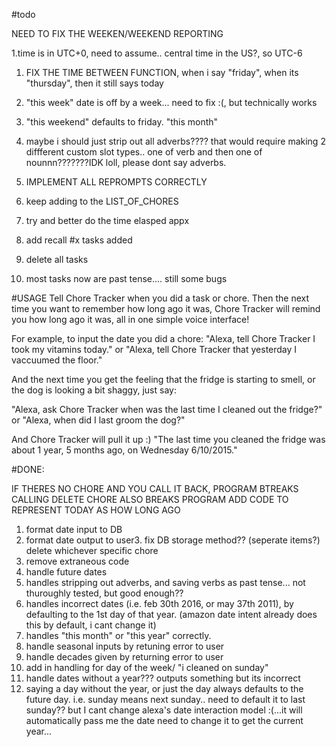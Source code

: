#todo

NEED TO FIX THE WEEKEN/WEEKEND REPORTING

1.time is in UTC+0, need to assume.. central time in the US?, so UTC-6
1. FIX THE TIME BETWEEN FUNCTION, when i say "friday", when its "thursday", then it still says today

1. "this week" date is off by a week... need to fix :(, but technically works

	
1. "this weekend" defaults to friday.
"this month" 
	
1. maybe i should just strip out all adverbs???? that would require making 2 diffferent custom slot types.. one of verb and then one of nounnn???????IDK loll, please dont say adverbs.

1. IMPLEMENT ALL REPROMPTS CORRECTLY

1. keep adding to the LIST_OF_CHORES

4. try and better do the time elasped appx

4. add recall #x tasks added
5. delete all tasks

6. most tasks now are past tense.... still some bugs




#USAGE
Tell Chore Tracker when you did a task or chore. Then the next time you want to remember how long ago it was, Chore Tracker will remind you how long ago it was, all in one simple voice interface!

For example, to input the date you did a chore:
"Alexa, tell Chore Tracker I took my vitamins today."
or
"Alexa, tell Chore Tracker that yesterday I vaccuumed the floor."

And the next time you get the feeling that the fridge is starting to smell, or the dog is looking a bit shaggy, just say:

"Alexa, ask Chore Tracker when was the last time I cleaned out the fridge?"
or
"Alexa, when did I last groom the dog?"

And Chore Tracker will pull it up :)
"The last time you cleaned the fridge was about 1 year, 5 months ago, on Wednesday 6/10/2015."


#DONE:

IF THERES NO CHORE AND YOU CALL IT BACK, PROGRAM BTREAKS
CALLING DELETE CHORE ALSO BREAKS PROGRAM
ADD CODE TO REPRESENT TODAY AS HOW LONG AGO
1. format date input to DB
2. format date output to user3. fix DB storage method?? (seperate items?)
delete whichever specific chore
7. remove extraneous code
1. handle future dates
2. handles stripping out adverbs, and saving verbs as past tense... not thuroughly tested, but good enough??
3. handles incorrect dates (i.e. feb 30th 2016, or may 37th 2011), by defaulting to the 1st day of that year. (amazon date intent already does this by default, i cant change it)
4. handles "this month" or "this year" correctly.
2. handle seasonal inputs by retuning error to user
2. handle decades given by returning error to user
1. add in handling for day of the week/ "i cleaned on sunday"
2. handle dates without a year??? outputs something but its incorrect
1. saying a day without the year, or just the day always defaults to the future day. i.e. sunday means next sunday.. need to default it to last sunday?? but I cant change alexa's date interaction model :(...it will automatically pass me the date
	need to change it to get the current year...
